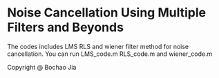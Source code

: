 # Noise Cancellation Using Multiple Filters and Beyonds



The codes includes LMS RLS and wiener filter method for noise cancellation.
You can run LMS_code.m RLS_code.m and wiener_code.m

Copyright @ Bochao Jia


